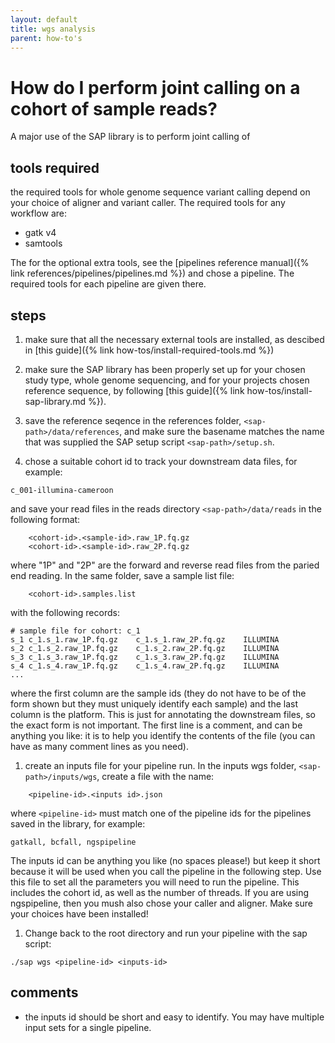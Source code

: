 ```yaml
---
layout: default
title: wgs analysis
parent: how-to's
---
```


How do I perform joint calling on a cohort of sample reads?
============================================================

A major use of the SAP library is to perform joint calling of 

## tools required

the required tools for whole genome sequence variant calling depend on your choice of aligner and variant caller. The required tools for any workflow are:
* gatk v4
* samtools

The for the optional extra tools, see the [pipelines reference manual]({% link references/pipelines/pipelines.md %}) and chose a pipeline. The required tools for each pipeline are given there. 

## steps

1. make sure that all the necessary external tools are installed, as descibed in [this guide]({% link how-tos/install-required-tools.md %})

1. make sure the SAP library has been properly set up for your chosen study type, whole genome sequencing, and for your projects chosen reference sequence, by following [this guide]({% link how-tos/install-sap-library.md %}). 

1. save the reference seqence in the references folder, `<sap-path>/data/references`, and make sure the basename matches the name that was supplied the SAP setup script `<sap-path>/setup.sh`. 

1. chose a suitable cohort id to track your downstream data files, for example:
```
c_001-illumina-cameroon
```
and save your read files in the reads directory `<sap-path>/data/reads` in the following format:
```
	<cohort-id>.<sample-id>.raw_1P.fq.gz
	<cohort-id>.<sample-id>.raw_2P.fq.gz
```
where "1P" and "2P" are the forward and reverse read files from the paried end reading. In the same folder, save a sample list file:
```
	<cohort-id>.samples.list
```
with the following records:
```
# sample file for cohort: c_1
s_1	c_1.s_1.raw_1P.fq.gz	c_1.s_1.raw_2P.fq.gz	ILLUMINA
s_2	c_1.s_2.raw_1P.fq.gz	c_1.s_2.raw_2P.fq.gz	ILLUMINA
s_3	c_1.s_3.raw_1P.fq.gz	c_1.s_3.raw_2P.fq.gz	ILLUMINA
s_4	c_1.s_4.raw_1P.fq.gz	c_1.s_4.raw_2P.fq.gz	ILLUMINA
...
```
where the first column are the sample ids (they do not have to be of the form shown but they must uniquely identify each sample) and the last column is the platform. This is just for annotating the downstream files, so the exact form is not important. The first line is a comment, and can be anything you like: it is to help you identify the contents of the file (you can have as many comment lines as you need). 

1. create an inputs file for your pipeline run. In the inputs wgs folder, `<sap-path>/inputs/wgs`, create a file with the name:
```
	<pipeline-id>.<inputs id>.json
```
where `<pipeline-id>` must match one of the pipeline ids for the pipelines saved in the library, for example:
```
gatkall, bcfall, ngspipeline
```
The inputs id can be anything you like (no spaces please!) but keep it short because it will be used when you call the pipeline in the following step. Use this file to set all the parameters you will need to run the pipeline. This includes the cohort id, as well as the number of threads. If you are using ngspipeline, then you mush also chose your caller and aligner. Make sure your choices have been installed!

1. Change back to the root directory and run your pipeline with the sap script:
```
./sap wgs <pipeline-id> <inputs-id>
```

## comments
* the inputs id should be short and easy to identify. You may have multiple input sets for a single pipeline.